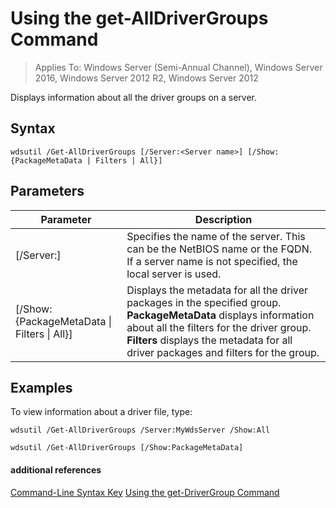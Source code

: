 # Using the get-AllDriverGroups Command

>Applies To: Windows Server (Semi-Annual Channel), Windows Server 2016, Windows Server 2012 R2, Windows Server 2012

Displays information about all the driver groups on a server.
## Syntax
```
wdsutil /Get-AllDriverGroups [/Server:<Server name>] [/Show:{PackageMetaData | Filters | All}]
```
## Parameters
|Parameter|Description|
|-------|--------|
|[/Server:<Server name>]|Specifies the name of the server. This can be the NetBIOS name or the FQDN. If a server name is not specified, the local server is used.|
|[/Show: {PackageMetaData &#124; Filters &#124; All}]|Displays the metadata for all the driver packages in the specified group. **PackageMetaData** displays information about all the filters for the driver group. **Filters** displays the metadata for all driver packages and filters for the group.|
## <a name="BKMK_examples"></a>Examples
To view information about a driver file, type:
```
wdsutil /Get-AllDriverGroups /Server:MyWdsServer /Show:All
```
```
wdsutil /Get-AllDriverGroups [/Show:PackageMetaData]
```
#### additional references
[Command-Line Syntax Key](command-line-syntax-key.md)
[Using the get-DriverGroup Command](using-the-get-drivergroup-command.md)
